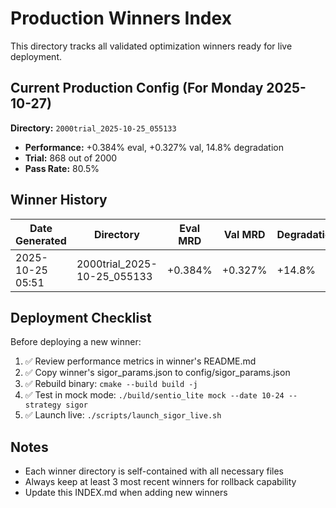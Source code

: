 # Production Winners Index

This directory tracks all validated optimization winners ready for live deployment.

## Current Production Config (For Monday 2025-10-27)

**Directory:** `2000trial_2025-10-25_055133`
- **Performance:** +0.384% eval, +0.327% val, 14.8% degradation
- **Trial:** 868 out of 2000
- **Pass Rate:** 80.5%

## Winner History

| Date Generated | Directory | Eval MRD | Val MRD | Degradation | Status |
|----------------|-----------|----------|---------|-------------|--------|
| 2025-10-25 05:51 | 2000trial_2025-10-25_055133 | +0.384% | +0.327% | +14.8% | ✅ ACTIVE |

## Deployment Checklist

Before deploying a new winner:

1. ✅ Review performance metrics in winner's README.md
2. ✅ Copy winner's sigor_params.json to config/sigor_params.json
3. ✅ Rebuild binary: `cmake --build build -j`
4. ✅ Test in mock mode: `./build/sentio_lite mock --date 10-24 --strategy sigor`
5. ✅ Launch live: `./scripts/launch_sigor_live.sh`

## Notes

- Each winner directory is self-contained with all necessary files
- Always keep at least 3 most recent winners for rollback capability
- Update this INDEX.md when adding new winners
